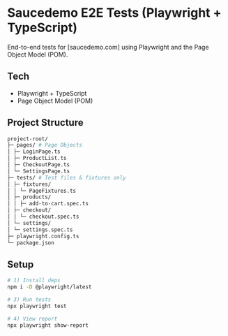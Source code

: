 # Saucedemo E2E Tests (Playwright + TypeScript)

End-to-end tests for [saucedemo.com] using Playwright and the Page Object Model (POM).

## Tech

- Playwright + TypeScript
- Page Object Model (POM)

## Project Structure

```bash
project-root/
├─ pages/ # Page Objects
│ ├─ LoginPage.ts
│ ├─ ProductList.ts
│ ├─ CheckoutPage.ts
│ └─ SettingsPage.ts
├─ tests/ # Test files & fixtures only
│ ├─ fixtures/
│ │ └─ PageFixtures.ts
│ ├─ products/
│ │ ├─ add-to-cart.spec.ts
│ ├─ checkout/
│ │ └─ checkout.spec.ts
│ └─ settings/
│ └─ settings.spec.ts
├─ playwright.config.ts
└─ package.json
```

## Setup

```bash
# 1) Install deps
npm i -D @playwright/latest

# 3) Run tests
npx playwright test

# 4) View report
npx playwright show-report
```
